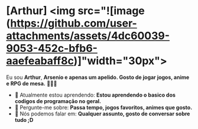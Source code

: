 # [Arthur] <img src="![image (https://github.com/user-attachments/assets/4dc60039-9053-452c-bfb6-aaefeabaff8c)]"width="30px">

Eu sou <strong>Arthur</strong>, <strong>Arsenio e apenas um apelido. Gosto de jogar jogos, anime e RPG de mesa.</strong> 👨🏻‍💻 

- 🚀 Atualmente estou aprendendo: <strong>Estou aprendendo o basico dos codigos de programação no geral.</strong> 
- 💬 Pergunte-me sobre: <strong>Passa tempo, jogos favoritos, animes que gosto.</strong>
- 📣 Nós podemos falar em: <strong>Qualquer assunto, gosto de conversar sobre tudo ;D</strong>
